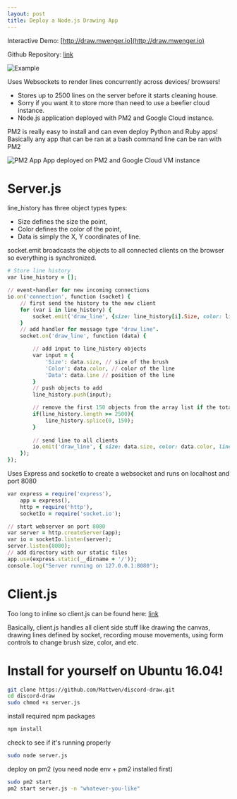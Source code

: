 ```yaml
---
layout: post
title: Deploy a Node.js Drawing App
---
```

Interactive Demo: [http://draw.mwenger.io](http://draw.mwenger.io)

Github Repository: [link](https://github.com/Mattwen/discord-draw)

![Example](https://i.imgur.com/3J7T3Tg.png)

Uses Websockets to render lines concurrently across devices/ browsers!

* Stores up to 2500 lines on the server before it starts cleaning house.
* Sorry if you want it to store more than need to use a beefier cloud instance.
* Node.js application deployed with PM2 and Google Cloud instance.

PM2 is really easy to install and can even deploy Python and Ruby apps! Basically any app that can be ran at a bash command line can be ran with PM2

![PM2 App](https://i.imgur.com/oYCNC7c.png)
App deployed on PM2 and Google Cloud VM instance

# Server.js
line_history has three object types types: 
* Size defines the size the point, 
* Color defines the color of the point, 
* Data is simply the X, Y coordinates of line.

socket.emit broadcasts the objects to all connected clients on the browser so everything is synchronized.

```ruby
# Store line history
var line_history = [];

// event-handler for new incoming connections
io.on('connection', function (socket) {
    // first send the history to the new client
    for (var i in line_history) {
        socket.emit('draw_line', {size: line_history[i].Size, color: line_history[i].Color,  line: line_history[i].Data});
    }
    // add handler for message type "draw_line".
    socket.on('draw_line', function (data) {

        // add input to line_history objects
        var input = {
            'Size': data.size, // size of the brush
            'Color': data.color, // color of the line
            'Data': data.line // position of the line
        }
        // push objects to add
        line_history.push(input);

        // remove the first 150 objects from the array list if the total array list exceeds 2500 entries
        if(line_history.length >= 2500){
            line_history.splice(0, 150);
        }
        
        // send line to all clients
        io.emit('draw_line', { size: data.size, color: data.color, line: data.line });
    });
});
```

Uses Express and socketIo to create a websocket and runs on localhost and port 8080
```ruby
var express = require('express'),
    app = express(),
    http = require('http'),
    socketIo = require('socket.io');

// start webserver on port 8080
var server = http.createServer(app);
var io = socketIo.listen(server);
server.listen(8080);
// add directory with our static files
app.use(express.static(__dirname + '/'));
console.log("Server running on 127.0.0.1:8080");
```

# Client.js

Too long to inline so client.js can be found here: [link](https://github.com/Mattwen/discord-draw/blob/master/client.js)

Basically, client.js handles all client side stuff like drawing the canvas, drawing lines defined by socket, recording mouse movements, using form controls to change brush size, color, and etc.

# Install for yourself on Ubuntu 16.04!
```sh
git clone https://github.com/Mattwen/discord-draw.git
cd discord-draw
sudo chmod +x server.js
```
install required npm packages
```sh
npm install
```    
check to see if it's running properly
```sh
sudo node server.js
```    
deploy on pm2 (you need node env + pm2 installed first)
```sh
sudo pm2 start
pm2 start server.js -n "whatever-you-like"
```


